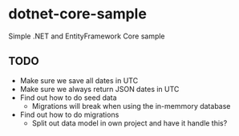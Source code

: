 # dotnet-core-sample
Simple .NET and EntityFramework Core sample

## TODO

* Make sure we save all dates in UTC
* Make sure we always return JSON dates in UTC
* Find out how to do seed data
    * Migrations will break when using the in-memmory database
* Find out how to do migrations
    * Split out data model in own project and have it handle this?